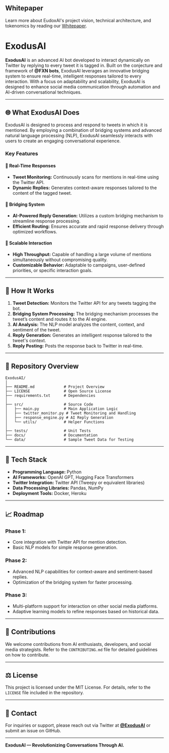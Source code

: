 ## Whitepaper  
Learn more about EudoxAI's project vision, technical architecture, and tokenomics by reading our [Whitepaper](src/docs/whitepaper.md).



# ExodusAI

**ExodusAI** is an advanced AI bot developed to interact dynamically on Twitter by replying to every tweet it is tagged in. Built on the conjecture and framework of **@FXN bots**, ExodusAI leverages an innovative bridging system to ensure real-time, intelligent responses tailored to every interaction. With a focus on adaptability and scalability, ExodusAI is designed to enhance social media communication through automation and AI-driven conversational techniques.

---

## 🌐 **What ExodusAI Does**

ExodusAI is designed to process and respond to tweets in which it is mentioned. By employing a combination of bridging systems and advanced natural language processing (NLP), ExodusAI seamlessly interacts with users to create an engaging conversational experience.

### **Key Features**

#### 🔄 **Real-Time Responses**
- **Tweet Monitoring:** Continuously scans for mentions in real-time using the Twitter API.
- **Dynamic Replies:** Generates context-aware responses tailored to the content of the tagged tweet.

#### 🧠 **Bridging System**
- **AI-Powered Reply Generation:** Utilizes a custom bridging mechanism to streamline response processing.
- **Efficient Routing:** Ensures accurate and rapid response delivery through optimized workflows.

#### 📡 **Scalable Interaction**
- **High Throughput:** Capable of handling a large volume of mentions simultaneously without compromising quality.
- **Customizable Behavior:** Adaptable to campaigns, user-defined priorities, or specific interaction goals.

---

## 🚀 **How It Works**

1. **Tweet Detection:** Monitors the Twitter API for any tweets tagging the bot.
2. **Bridging System Processing:** The bridging mechanism processes the tweet’s content and routes it to the AI engine.
3. **AI Analysis:** The NLP model analyzes the content, context, and sentiment of the tweet.
4. **Reply Generation:** Generates an intelligent response tailored to the tweet's context.
5. **Reply Posting:** Posts the response back to Twitter in real-time.

---

## 📂 **Repository Overview**

```
ExodusAI/
│
├── README.md             # Project Overview
├── LICENSE               # Open Source License
├── requirements.txt      # Dependencies
│
├── src/                  # Source Code
│   ├── main.py           # Main Application Logic
│   ├── twitter_monitor.py # Tweet Monitoring and Handling
│   ├── response_engine.py # AI Reply Generation
│   └── utils/            # Helper Functions
│
├── tests/                # Unit Tests
├── docs/                 # Documentation
└── data/                 # Sample Tweet Data for Testing
```

---

## 🧪 **Tech Stack**
- **Programming Language:** Python
- **AI Frameworks:** OpenAI GPT, Hugging Face Transformers
- **Twitter Integration:** Twitter API (Tweepy or equivalent libraries)
- **Data Processing Libraries:** Pandas, NumPy
- **Deployment Tools:** Docker, Heroku

---

## 📈 **Roadmap**

### **Phase 1:**
- Core integration with Twitter API for mention detection.
- Basic NLP models for simple response generation.

### **Phase 2:**
- Advanced NLP capabilities for context-aware and sentiment-based replies.
- Optimization of the bridging system for faster processing.

### **Phase 3:**
- Multi-platform support for interaction on other social media platforms.
- Adaptive learning models to refine responses based on historical data.

---

## 🤝 **Contributions**
We welcome contributions from AI enthusiasts, developers, and social media strategists. Refer to the `CONTRIBUTING.md` file for detailed guidelines on how to contribute.

---

## ⚖️ **License**
This project is licensed under the MIT License. For details, refer to the `LICENSE` file included in the repository.

---

## 📧 **Contact**
For inquiries or support, please reach out via Twitter at **[@ExodusAI](https://twitter.com/ExodusAI)** or submit an issue on GitHub.

---

**ExodusAI — Revolutionizing Conversations Through AI.**
